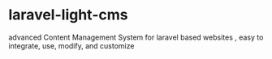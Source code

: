 # laravel-light-cms
advanced Content Management System for laravel based websites , easy to integrate, use, modify, and customize
